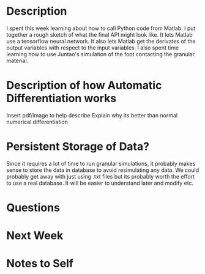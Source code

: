 # Description
I spent this week learning about how to call Python code from Matlab. I put together a rough sketch of what the final API might look like. It lets Matlab use a tensorflow neural network. It also lets Matlab get the derivates of the output variables with respect to the input variables. I also spent time learning how to use Juntao's simulation of the foot contacting the granular material.  

# Description of how Automatic Differentiation works
Insert pdf/image to help describe 
Explain why its better than normal numerical differentiation


#  


# Persistent Storage of Data?
Since it requires a lot of time to run granular simulations, it probably makes sense to store the data in database to avoid resimulating any data. We could probably get away with just using .txt files but its probably worth the effort to use a real database. It will be easier to understand later and modify etc.


# Questions



# Next Week



# Notes to Self

